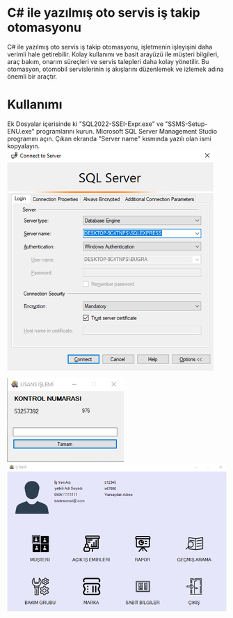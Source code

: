 # C# ile yazılmış oto servis iş takip otomasyonu

C# ile yazılmış oto servis iş takip otomasyonu, işletmenin işleyişini daha verimli hale getirebilir. Kolay kullanımı ve basit arayüzü ile  müşteri bilgileri, araç bakım, onarım süreçleri ve servis talepleri daha kolay yönetilir. Bu otomasyon, otomobil servislerinin iş akışlarını düzenlemek ve izlemek adına önemli bir araçtır. 

# Kullanımı
Ek Dosyalar içerisinde ki "SQL2022-SSEI-Expr.exe" ve "SSMS-Setup-ENU.exe" programlarını kurun. 
Microsoft SQL Server Management Studio programını açın. Çıkan ekranda "Server name" kısmında yazılı olan ismi kopyalayın.
![image alt](https://github.com/bgryapicioglu/Oto-servis-is-takip-otomasyonu/blob/main/Ss3.png?raw=true)

![image alt](https://github.com/bgryapicioglu/Oto-servis-is-takip-otomasyonu/blob/main/Ss1.png?raw=true)
![image alt](https://github.com/bgryapicioglu/Oto-servis-is-takip-otomasyonu/blob/main/Ss2.png?raw=true)

## 
